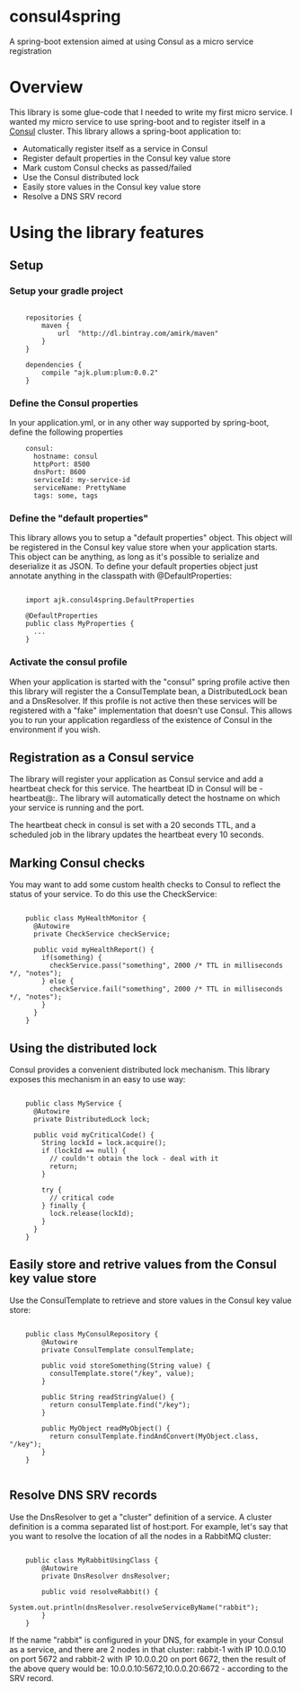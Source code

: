 # consul4spring
A spring-boot extension aimed at using Consul as a micro service registration

# Overview
This library is some glue-code that I needed to write my first micro service. I wanted my micro service to use 
spring-boot and to register itself in a [Consul](https://consul.io/) cluster. This library allows a spring-boot 
application to:

- Automatically register itself as a service in Consul
- Register default properties in the Consul key value store
- Mark custom Consul checks as passed/failed
- Use the Consul distributed lock
- Easily store values in the Consul key value store
- Resolve a DNS SRV record

# Using the library features

## Setup

### Setup your gradle project

```
    
    repositories {
        maven {
            url  "http://dl.bintray.com/amirk/maven" 
        }
    }
    
    dependencies {
        compile "ajk.plum:plum:0.0.2"
    }
```

### Define the Consul properties

In your application.yml, or in any other way supported by spring-boot, define the following properties

```
    consul:
      hostname: consul
      httpPort: 8500
      dnsPort: 8600
      serviceId: my-service-id
      serviceName: PrettyName
      tags: some, tags
```

### Define the "default properties"

This library allows you to setup a "default properties" object. This object will be registered in the Consul key value
store when your application starts. This object can be anything, as long as it's possible to serialize and deserialize
it as JSON. To define your default properties object just annotate anything in the classpath with @DefaultProperties:

```
    
    import ajk.consul4spring.DefaultProperties
    
    @DefaultProperties
    public class MyProperties {
      ...
    }
```

### Activate the consul profile

When your application is started with the "consul" spring profile active then this library will register the a 
ConsulTemplate bean, a DistributedLock bean and a DnsResolver. If this profile is not active then these services will
be registered with a "fake" implementation that doesn't use Consul. This allows you to run your application regardless
of the existence of Consul in the environment if you wish.

## Registration as a Consul service

The library will register your application as Consul service and add a heartbeat check for this service. The heartbeat
ID in Consul will be <serviceId>-heartbeat@<service-hostname>:<port>. The library will automatically detect the hostname
on which your service is running and the port.

The heartbeat check in consul is set with a 20 seconds TTL, and a scheduled job in the library updates the heartbeat
every 10 seconds.

## Marking Consul checks

You may want to add some custom health checks to Consul to reflect the status of your service. To do this use the 
CheckService:

```
    
    public class MyHealthMonitor {
      @Autowire
      private CheckService checkService;
      
      public void myHealthReport() {
        if(something) {
          checkService.pass("something", 2000 /* TTL in milliseconds */, "notes");
        } else {
          checkService.fail("something", 2000 /* TTL in milliseconds */, "notes");
        }
      }
    }
```

## Using the distributed lock

Consul provides a convenient distributed lock mechanism. This library exposes this mechanism in an easy to use way:

```
    
    public class MyService {
      @Autowire
      private DistributedLock lock;
        
      public void myCriticalCode() {
        String lockId = lock.acquire();
        if (lockId == null) {
          // couldn't obtain the lock - deal with it
          return;
        }
        
        try {
          // critical code
        } finally {
          lock.release(lockId);
        }
      }
    }
```

## Easily store and retrive values from the Consul key value store

Use the ConsulTemplate to retrieve and store values in the Consul key value store:

```

    public class MyConsulRepository {
        @Autowire
        private ConsulTemplate consulTemplate;
        
        public void storeSomething(String value) {
          consulTemplate.store("/key", value);
        }
        
        public String readStringValue() {
          return consulTemplate.find("/key");
        }
        
        public MyObject readMyObject() {
          return consulTemplate.findAndConvert(MyObject.class, "/key");
        }
    }
    
```

## Resolve DNS SRV records

Use the DnsResolver to get a "cluster" definition of a service. A cluster definition is a comma separated list of 
host:port. For example, let's say that you want to resolve the location of all the nodes in a RabbitMQ cluster:

```

    public class MyRabbitUsingClass {
        @Autowire
        private DnsResolver dnsResolver;
        
        public void resolveRabbit() {
            System.out.println(dnsResolver.resolveServiceByName("rabbit");
        }
    }

```

If the name "rabbit" is configured in your DNS, for example in your Consul as a service, and there are 2 nodes in that
cluster: rabbit-1 with IP 10.0.0.10 on port 5672 and rabbit-2 with IP 10.0.0.20 on port 6672, then the result of the
above query would be: 10.0.0.10:5672,10.0.0.20:6672 - according to the SRV record.